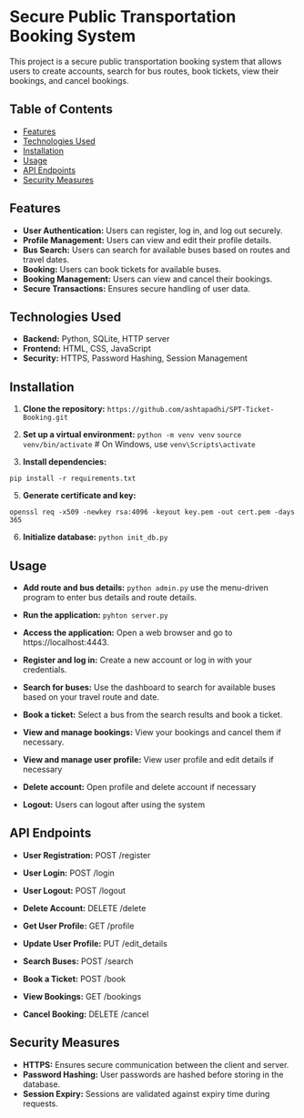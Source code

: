 # Secure Public Transportation Booking System

This project is a secure public transportation booking system that allows users to create accounts, search for bus routes, book tickets, view their bookings, and cancel bookings. 

## Table of Contents

- [Features](#features)
- [Technologies Used](#technologies-used)
- [Installation](#installation)
- [Usage](#usage)
- [API Endpoints](#api-endpoints)
- [Security Measures](#security-measures)


## Features

- **User Authentication:** Users can register, log in, and log out securely.
- **Profile Management:** Users can view and edit their profile details.
- **Bus Search:** Users can search for available buses based on routes and travel dates.
- **Booking:** Users can book tickets for available buses.
- **Booking Management:** Users can view and cancel their bookings.
- **Secure Transactions:** Ensures secure handling of user data.

## Technologies Used

- **Backend:** Python, SQLite, HTTP server
- **Frontend:** HTML, CSS, JavaScript 
- **Security:** HTTPS, Password Hashing, Session Management

## Installation

1. **Clone the repository:**
   ```https://github.com/ashtapadhi/SPT-Ticket-Booking.git```
   
2. **Set up a virtual environment:**
```python -m venv venv```
  ```source venv/bin/activate```  # On Windows, use `venv\Scripts\activate`

4. **Install dependencies:**

```pip install -r requirements.txt```

5. **Generate certificate and key:**

```openssl req -x509 -newkey rsa:4096 -keyout key.pem -out cert.pem -days 365```

6. **Initialize database:**
```python init_db.py```
## Usage

- **Add route and bus details:**
```python admin.py```
use the menu-driven program to enter bus details and route details.

- **Run the application:**
 ```pyhton server.py```

- **Access the application:**
Open a web browser and go to https://localhost:4443.

- **Register and log in:**
Create a new account or log in with your credentials.

- **Search for buses:**
Use the dashboard to search for available buses based on your travel route and date.

- **Book a ticket:**
Select a bus from the search results and book a ticket.

- **View and manage bookings:**
View your bookings and cancel them if necessary.

- **View and manage user profile:**
View user profile and edit details if necessary

- **Delete account:**
Open profile and delete account if necessary

- **Logout:**
Users can logout after using the system


## API Endpoints

- **User Registration:** POST /register
- **User Login:** POST /login
- **User Logout:** POST /logout
- **Delete Account:** DELETE /delete

- **Get User Profile:** GET /profile
- **Update User Profile:** PUT /edit_details
- **Search Buses:** POST /search
- **Book a Ticket:** POST /book
- **View Bookings:** GET /bookings
- **Cancel Booking:** DELETE /cancel

## Security Measures

- **HTTPS:** Ensures secure communication between the client and server.
- **Password Hashing:** User passwords are hashed before storing in the database.
- **Session Expiry:** Sessions are validated against expiry time during requests.





   

